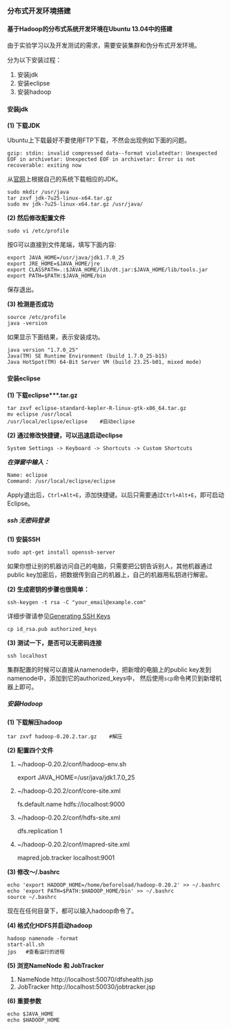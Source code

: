 ### 分布式开发环境搭建

#### 基于Hadoop的分布式系统开发环境在Ubuntu 13.04中的搭建

由于实验学习以及开发测试的需求，需要安装集群和伪分布式开发环境。

分为以下安装过程：

1. 安装jdk
2. 安装eclipse
3. 安装hadoop

#### 安装jdk

__(1) 下载JDK__

Ubuntu上下载最好不要使用FTP下载，不然会出现例如下面的问题。

    gzip: stdin: invalid compressed data--format violatedtar: Unexpected EOF in archivetar: Unexpected EOF in archivetar: Error is not recoverable: exiting now

从[官网](http://www.oracle.com/technetwork/java/javase/downloads/jdk7-downloads-1880260.html)上根据自己的系统下载相应的JDK。

    sudo mkdir /usr/java
    tar zxvf jdk-7u25-linux-x64.tar.gz
    sudo mv jdk-7u25-linux-x64.tar.gz /usr/java/

__(2) 然后修改配置文件__

    sudo vi /etc/profile

按G可以直接到文件尾端，填写下面内容:

    export JAVA_HOME=/usr/java/jdk1.7.0_25
    export JRE_HOME=$JAVA_HOME/jre
    export CLASSPATH=.:$JAVA_HOME/lib/dt.jar:$JAVA_HOME/lib/tools.jar
    export PATH=$PATH:$JAVA_HOME/bin

保存退出。

__(3) 检测是否成功__ 

    source /etc/profile
    java -version

如果显示下面结果，表示安装成功。

    java version "1.7.0_25"
    Java(TM) SE Runtime Environment (build 1.7.0_25-b15)
    Java HotSpot(TM) 64-Bit Server VM (build 23.25-b01, mixed mode)

#### 安装eclipse

__(1) 下载eclipse***.tar.gz__

    tar zxvf eclipse-standard-kepler-R-linux-gtk-x86_64.tar.gz
    mv eclipse /usr/local
    /usr/local/eclipse/eclipse    #启动eclipse

__(2) 通过修改快捷键，可以迅速启动eclipse__

    System Settings -> Keyboard -> Shortcuts -> Custom Shortcuts

___在弹窗中输入：___

    Name: eclipse
    Command: /usr/local/eclipse/eclipse

Apply退出后，`Ctrl+Alt+E`，添加快捷键。以后只需要通过`Ctrl+Alt+E`，即可启动Eclipse。
    
##### ssh 无密码登录

__(1) 安装SSH__
    
    sudo apt-get install openssh-server

如果你想让别的机器访问自己的电脑，只需要把公钥告诉别人，其他机器通过public key加密后，把数据传到自己的机器上，自己的机器用私钥进行解密。

__(2) 生成密钥的步骤也很简单：__
    
    ssh-keygen -t rsa -C "your_email@example.com"

详细步骤请参见[Generating SSH Keys](//help.github.com/articles/generating-ssh-keys)

    cp id_rsa.pub authorized_keys

__(3) 测试一下，是否可以无密码连接__

    ssh localhost

集群配置的时候可以直接从namenode中，把新增的电脑上的public key发到namenode中，添加到它的authorized_keys中，
然后使用`scp`命令拷贝到新增机器上即可。

##### 安装Hadoop

__(1) 下载解压hadoop__

    tar zxvf hadoop-0.20.2.tar.gz    #解压


__(2) 配置四个文件__

1) ~/hadoop-0.20.2/conf/hadoop-env.sh

    export JAVA_HOME=/usr/java/jdk1.7.0_25

2) ~/hadoop-0.20.2/conf/core-site.xml

    <configuration> 
      <property>
        <name>fs.default.name</name>
        <value>hdfs://localhost:9000</value>
      </property>
    </configuration>

3) ~/hadoop-0.20.2/conf/hdfs-site.xml

    <configuration>
      <property>
        <name>dfs.replication</name>
        <value>1</value>
      </property>
    </configuration>

4) ~/hadoop-0.20.2/conf/mapred-site.xml

    <configuration>
      <property>
        <name>mapred.job.tracker</name>
        <value>localhost:9001</value>
      </property>
    </configuration>

__(3) 修改～/.bashrc__

    echo 'export HADOOP_HOME=/home/beforeload/hadoop-0.20.2' >> ~/.bashrc
    echo 'export PATH=$PATH:$HADOOP_HOME/bin' >> ~/.bashrc
    source ~/.bashrc

现在在任何目录下，都可以输入hadoop命令了。

__(4) 格式化HDFS并启动hadoop__

    hadoop namenode -format
    start-all.sh
    jps   #查看运行的进程

__(5) 浏览NameNode 和 JobTracker__

1. NameNode http://localhost:50070/dfshealth.jsp
2. JobTracker http://localhost:50030/jobtracker.jsp

__(6) 重要参数__

    echo $JAVA_HOME     
    echo $HADOOP_HOME

